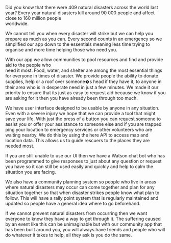 
Did you know that there were 409 natural disasters across the world last year?
Every year natural disasters kill around 90 000 people and affect close to 160 million people                      
worldwide.

We cannot tell you when every disaster will strike but we can help you prepare as much as you can.
Every second counts in an emergency so we simplified our app down to the essentials meaning less 
time trying to organise and more time helping those who need you.

With our app we allow communities to pool resources and find and provide aid to the people who    
need it most. Food, water, and shelter are among the most essential things for everyone in times of 
disaster. We provide people the ability to donate supplies, help or a roof over someone�s head if 
they have it, to anyone in their area who is in desperate need in just a few minutes. 
We made it our priority to ensure that its just as easy to request aid because we know if you are 
asking for it then you have already been through too much.

We have user interface designed to be usable by anyone in any situation. Even with a severe injury 
we hope that we can provide a tool that might save your life. With just the press of a button you can 
request someone to assist you or offer your assistance to someone else and if you are trapped ping 
your location to emergency services or other volunteers who are waiting nearby. We do this by using 
the here API to access map and location data. This allows us to guide rescuers to the places they are 
needed most.

If you are still unable to use our UI then we have a Watson chat bot who has been programmed to 
give responses to just about any question or request you have so it can still be used easily and 
quickly and help to calm the situation you are facing.

We also have a community planning system so people who live in areas where natural disasters may 
occur can come together and plan for any situation together so that when disaster strikes people 
know what plan to follow. This will have a rally point system that is regularly maintained and 
updated so people have a general idea where to go beforehand.

If we cannot prevent natural disasters from occurring then we want everyone to know they have a 
way to get through it. The suffering caused by an event like this can be unimaginable but with our 
community app that has been built around you, you will  always have friends and people who will do 
whatever it takes to help, all they ask is you do the same.
